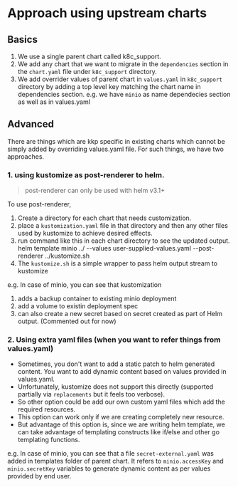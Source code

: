 # Approach using upstream charts

## Basics
1. We use a single parent chart called k8c_support.
1. We add any chart that we want to migrate in the `dependencies` section in the `chart.yaml` file under `k8c_support` directory.
1. We add overrider values of parent chart in `values.yaml` in `k8c_support` directory by adding a top level key matching the chart name in dependencies section. e.g. we have `minio` as name dependecies section as well as in values.yaml

## Advanced
There are things which are kkp specific in existing charts which cannot be simply added by overriding values.yaml file. For such things, we have two approaches.

### 1. using kustomize as post-renderer to helm.

> post-renderer can only be used with helm v3.1+

To use post-renderer, 
1. Create a directory for each chart that needs customization.
1. place a `kustomization.yaml` file in that directory and then any other files used by kustomize to achieve desired effects.
1. run command like this in each chart directory to see the updated output.
helm template minio ../ --values user-supplied-values.yaml --post-renderer ../kustomize.sh
1. The `kustomize.sh` is a simple wrapper to pass helm output stream to kustomize

e.g. In case of minio, you can see that kustomization

1. adds a backup container to existing minio deployment
2. add a volume to existin deployment spec
3. can also create a new secret based on secret created as part of Helm output. (Commented out for now)


### 2. Using extra yaml files (when you want to refer things from values.yaml)
* Sometimes, you don't want to add a static patch to helm generated content. You want to add dynamic content based on values provided in values.yaml.
* Unfortunately, kustomize does not support this directly (supported partially via `replacements` but it feels too verbose). 
* So other option could be add our own custom yaml files which add the required resources. 
* This option can work only if we are creating completely new resource.
* But advantage of this option is, since we are writing helm template, we can take advantage of templating constructs like if/else and other go templating functions.

e.g. In case of minio, you can see that a file `secret-external.yaml` was added in templates folder of parent chart. It refers to `minio.accessKey` and `minio.secretKey` variables to generate dynamic content as per values provided by end user.